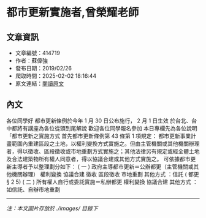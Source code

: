 # 都市更新實施者,曾榮耀老師

## 文章資訊
- 文章編號：414719
- 作者：蘇偉強
- 發布日期：2019/02/26
- 爬取時間：2025-02-02 18:16:44
- 原文連結：[閱讀原文](https://real-estate.get.com.tw/Columns/detail.aspx?no=414719)

## 內文
各位同學好
都市更新條例於今年 1 月 30 日公布施行， 2 月 1 日生效
於台北、台中都將有講座為各位從頭到尾解說
歡迎各位同學報名參加
本日專欄先為各位說明「都市更新之實施方式
首先都市更新條例第 43 條第 1 項規定：
都市更新事業計畫範圍內重建區段之土地，以權利變換方式實施之。但由主管機關或其他機關辦理者，得以徵收、區段徵收或市地重劃方式實施之；其他法律另有規定或經全體土地及合法建築物所有權人同意者，得以協議合建或其他方式實施之。
可依據都市更新主導者予以整理劃分如下：
( 一 ) 政府主導都市更新＝公辦都更（主管機關或其他機關辦理）
權利變換
協議合建
徵收
區段徵收
市地重劃
其他方式 ：信託 ( 都更 § 2 5)
( 二 ) 所有權人自行或委託實施＝私辦都更
權利變換
協議合建
其他方式 ：如信託、自辦市地重劃

---
*注：本文圖片存放於 ./images/ 目錄下*
